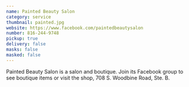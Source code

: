 ```yaml
---
name: Painted Beauty Salon
category: service
thumbnail: painted.jpg
website: https://www.facebook.com/paintedbeautysalon
number: 816-244-9748
pickup: true
delivery: false
masks: false
masked: false
---
```

Painted Beauty Salon is a salon and boutique. Join its Facebook group to see boutique items or visit the shop, 708 S. Woodbine Road, Ste. B.